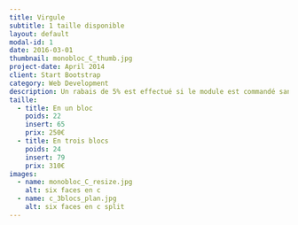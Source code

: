 ```yaml
---
title: Virgule
subtitle: 1 taille disponible
layout: default
modal-id: 1
date: 2016-03-01
thumbnail: monobloc_C_thumb.jpg
project-date: April 2014
client: Start Bootstrap
category: Web Development
description: Un rabais de 5% est effectué si le module est commandé sans inserts.
taille:
  - title: En un bloc
    poids: 22
    insert: 65
    prix: 250€
  - title: En trois blocs
    poids: 24
    insert: 79
    prix: 310€
images:
  - name: monobloc_C_resize.jpg
    alt: six faces en c
  - name: c_3blocs_plan.jpg
    alt: six faces en c split
---
```

